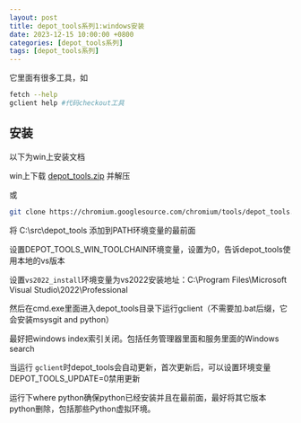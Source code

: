```yaml
---
layout: post
title: depot_tools系列1:windows安装
date: 2023-12-15 10:00:00 +0800
categories: [depot_tools系列]
tags: [depot_tools系列]
---
```

它里面有很多工具，如

```bash
fetch --help
gclient help #代码checkout工具
```

## 安装

以下为win上安装文档

win上下载 [depot_tools.zip](https://storage.googleapis.com/chrome-infra/depot_tools.zip) 并解压

或 

```bash
git clone https://chromium.googlesource.com/chromium/tools/depot_tools.git
```

将 C:\src\depot_tools 添加到PATH环境变量的最前面

设置DEPOT_TOOLS_WIN_TOOLCHAIN环境变量，设置为0，告诉depot_tools使用本地的vs版本

设置`vs2022_install`环境变量为vs2022安装地址：C:\Program Files\Microsoft Visual Studio\2022\Professional

然后在cmd.exe里面进入depot_tools目录下运行gclient（不需要加.bat后缀，它会安装msysgit and python）

最好把windows index索引关闭。包括任务管理器里面和服务里面的Windows search

当运行 `gclient`时depot_tools会自动更新，首次更新后，可以设置环境变量DEPOT_TOOLS_UPDATE=0禁用更新

运行下where python确保python已经安装并且在最前面，最好将其它版本python删除，包括那些Python虚拟环境。